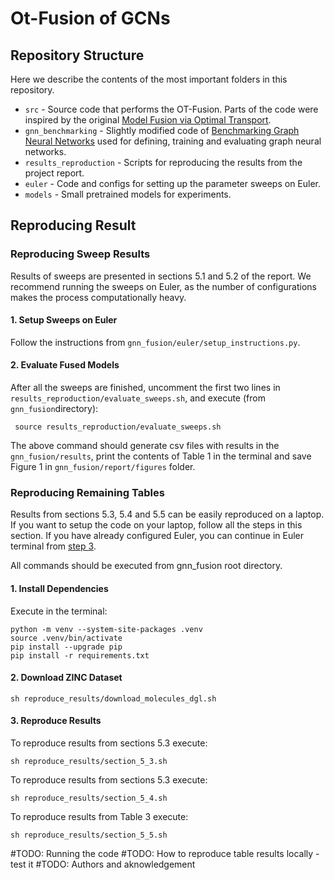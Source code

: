 # Ot-Fusion of GCNs

## Repository Structure

Here we describe the contents of the most important folders in this repository.

* `src` - Source code that performs the OT-Fusion. Parts of the code were inspired by the
  original [Model Fusion via Optimal Transport](https://github.com/sidak/otfusion).
* `gnn_benchmarking` - Slightly modified code
  of [Benchmarking Graph Neural Networks](https://github.com/graphdeeplearning/benchmarking-gnns) used for defining,
  training and evaluating graph neural networks.
* `results_reproduction` - Scripts for reproducing the results from the project report.
* `euler` - Code and configs for setting up the parameter sweeps on Euler.
* `models` - Small pretrained models for experiments.

## Reproducing Result

### Reproducing Sweep Results

Results of sweeps are presented in sections 5.1 and 5.2 of the report. We recommend running the sweeps on Euler, as the
number of configurations makes the process computationally heavy.

#### 1. Setup Sweeps on Euler

Follow the instructions from ```gnn_fusion/euler/setup_instructions.py```.

#### 2. Evaluate Fused Models

After all the sweeps are finished, uncomment the first two lines in ```results_reproduction/evaluate_sweeps.sh```, and
execute (from ```gnn_fusion```directory):

```
 source results_reproduction/evaluate_sweeps.sh 
```

The above command should generate csv files with results in the ```gnn_fusion/results```, print the contents of Table 1
in the terminal and save Figure 1 in ```gnn_fusion/report/figures``` folder.

### Reproducing Remaining Tables

Results from sections 5.3, 5.4 and 5.5 can be easily reproduced on a laptop. If you want to setup the code on your
laptop, follow all the steps in this section. If you have already configured Euler, you can continue in Euler terminal
from
[step 3](results_reproduction/evaluate_sweeps.sh).

All commands should be executed from gnn_fusion root directory.

#### 1. Install Dependencies

Execute in the terminal:

```shell
python -m venv --system-site-packages .venv
source .venv/bin/activate
pip install --upgrade pip
pip install -r requirements.txt
```

#### 2. Download ZINC Dataset

```shell
sh reproduce_results/download_molecules_dgl.sh
```

#### 3. Reproduce Results

To reproduce results from sections 5.3 execute:

```shell
sh reproduce_results/section_5_3.sh
```

To reproduce results from sections 5.3 execute:

```shell
sh reproduce_results/section_5_4.sh
```

To reproduce results from Table 3 execute:

```shell
sh reproduce_results/section_5_5.sh
```

#TODO: Running the code
#TODO: How to reproduce table results locally - test it
#TODO: Authors and aknowledgement


